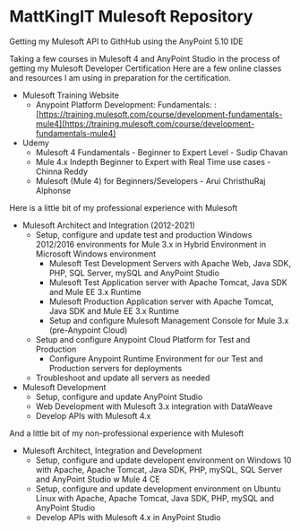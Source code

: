 # MattKingIT Mulesoft Repository
Getting my Mulesoft API to GithHub using the AnyPoint 5.10 IDE

Taking a few courses in Mulesoft 4 and AnyPoint Studio in the process of getting my Mulesoft Developer Certification
Here are a few online classes and resources I am using in preparation for the certification.
- Mulesoft Training Website
  - Anypoint Platform Development: Fundamentals: : [https://training.mulesoft.com/course/development-fundamentals-mule4](https://training.mulesoft.com/course/development-fundamentals-mule4)
- Udemy
  - Mulesoft 4 Fundamentals - Beginner to Expert Level - Sudip Chavan
  - Mule 4.x Indepth Beginner to Expert with Real Time use cases - Chinna Reddy
  - Mulesoft (Mule 4) for Beginners/Sevelopers - Arui ChristhuRaj Alphonse

Here is a little bit of my professional experience with Mulesoft
- Mulesoft Architect and Integration (2012-2021)
  - Setup, configure and update test and production Windows 2012/2016 environments for Mule 3.x in Hybrid Environment in Microsoft Windows environment
    - Mulesoft Test Development Servers with Apache Web, Java SDK, PHP, SQL Server, mySQL and AnyPoint Studio
    - Mulesoft Test Application server with Apache Tomcat, Java SDK and Mule EE 3.x Runtime
    - Mulesoft Production Application server with Apache Tomcat, Java SDK and Mule EE 3.x Runtime
    - Setup and configure Mulesoft Management Console for Mule 3.x (pre-Anypoint Cloud)
  - Setup and configure Anypoint Cloud Platform for Test and Production
    - Configure Anypoint Runtime Environment for our Test and Production servers for deployments
  - Troubleshoot and update all servers as needed
- Mulesoft Development
  - Setup, configure and update AnyPoint Studio
  - Web Development with Mulesoft 3.x integration with DataWeave
  - Develop APIs with Mulesoft 4.x

And a little bit of my non-professional experience with Mulesoft
- Mulesoft Architect, Integration and Development
  - Setup, configure and update developent environment on Windows 10 with Apache, Apache Tomcat, Java SDK, PHP, mySQL, SQL Server and AnyPoint Studio w Mule 4 CE
  - Setup, configure and update development environment on Ubuntu Linux with Apache, Apache Tomcat, Java SDK, PHP, mySQL and AnyPoint Studio
  - Develop APIs with Mulesoft 4.x in AnyPoint Studio 
